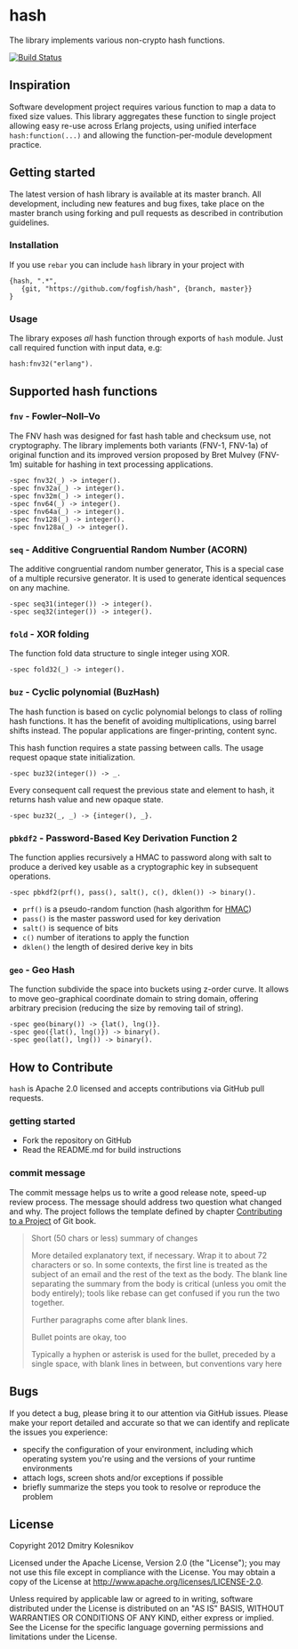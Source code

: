 # hash

The library implements various non-crypto hash functions.

[![Build Status](https://secure.travis-ci.org/fogfish/hash.svg?branch=master)](http://travis-ci.org/fogfish/hash)

## Inspiration 

Software development project requires various function to map a data to fixed size values. This library aggregates these function to single project allowing easy re-use across Erlang projects, using unified interface `hash:function(...)` and allowing the function-per-module development practice.  




## Getting started

The latest version of hash library is available at its master branch. All development, including new features and bug fixes, take place on the master branch using forking and pull requests as described in contribution guidelines.

### Installation

If you use `rebar` you can include `hash` library in your project with
```
{hash, ".*",
   {git, "https://github.com/fogfish/hash", {branch, master}}
}
```

### Usage

The library exposes _all_ hash function through exports of `hash` module. Just call required function with input data, e.g:
```
hash:fnv32("erlang").
```



## Supported hash functions


### `fnv` - Fowler–Noll–Vo 

The FNV hash was designed for fast hash table and checksum use, not cryptography. The library implements both variants (FNV-1, FNV-1a) of original function and its improved version proposed by Bret Mulvey (FNV-1m) suitable for hashing in text processing applications. 

```
-spec fnv32(_) -> integer().
-spec fnv32a(_) -> integer().
-spec fnv32m(_) -> integer().
-spec fnv64(_) -> integer().
-spec fnv64a(_) -> integer().
-spec fnv128(_) -> integer().
-spec fnv128a(_) -> integer().
```

### `seq` -  Additive Congruential Random Number (ACORN)

The additive congruential random number generator, This is a special case of a multiple recursive generator. It is used to generate identical sequences on any machine.

```
-spec seq31(integer()) -> integer().
-spec seq32(integer()) -> integer().
```

### `fold` - XOR folding

The function fold data structure to single integer using XOR.

```
-spec fold32(_) -> integer().
```

### `buz` - Cyclic polynomial (BuzHash)

The hash function is based on cyclic polynomial belongs to class of rolling hash functions. It has the benefit of avoiding multiplications, using barrel shifts instead. The popular applications are finger-printing, content sync. 


This hash function requires a state passing between calls. The usage request opaque state initialization.

```
-spec buz32(integer()) -> _.
```

Every consequent call request the previous state and element to hash, it returns hash value and new opaque state.
```
-spec buz32(_, _) -> {integer(), _}.
```

### `pbkdf2` - Password-Based Key Derivation Function 2

The function applies recursively a HMAC to password along with salt to produce a derived key usable as a cryptographic key in subsequent operations.

```
-spec pbkdf2(prf(), pass(), salt(), c(), dklen()) -> binary().
```

* `prf()` is a pseudo-random function (hash algorithm for [HMAC](http://erldocs.com/17.0/crypto/crypto.html?i=0&search=crypto:hma#hmac/3))
* `pass()` is the master password used for key derivation
* `salt()` is sequence of bits
* `c()` number of iterations to apply the function
* `dklen()` the length of desired derive key in bits


### `geo` - Geo Hash

The function subdivide the space into buckets using z-order curve. It allows to move geo-graphical coordinate domain to string domain, offering arbitrary precision (reducing the size by removing tail of string).

```
-spec geo(binary()) -> {lat(), lng()}.
-spec geo({lat(), lng()}) -> binary().
-spec geo(lat(), lng()) -> binary().
```  


## How to Contribute

`hash` is Apache 2.0 licensed and accepts contributions via GitHub pull requests.

### getting started

* Fork the repository on GitHub
* Read the README.md for build instructions

### commit message

The commit message helps us to write a good release note, speed-up review process. The message should address two question what changed and why. The project follows the template defined by chapter [Contributing to a Project](http://git-scm.com/book/ch5-2.html) of Git book.

>
> Short (50 chars or less) summary of changes
>
> More detailed explanatory text, if necessary. Wrap it to about 72 characters or so. In some contexts, the first line is treated as the subject of an email and the rest of the text as the body. The blank line separating the summary from the body is critical (unless you omit the body entirely); tools like rebase can get confused if you run the two together.
> 
> Further paragraphs come after blank lines.
> 
> Bullet points are okay, too
> 
> Typically a hyphen or asterisk is used for the bullet, preceded by a single space, with blank lines in between, but conventions vary here
>

## Bugs
If you detect a bug, please bring it to our attention via GitHub issues. Please make your report detailed and accurate so that we can identify and replicate the issues you experience:
- specify the configuration of your environment, including which operating system you're using and the versions of your runtime environments
- attach logs, screen shots and/or exceptions if possible
- briefly summarize the steps you took to resolve or reproduce the problem


## License

Copyright 2012 Dmitry Kolesnikov

Licensed under the Apache License, Version 2.0 (the "License"); you may not use this file except in compliance with the License. You may obtain a copy of the License at http://www.apache.org/licenses/LICENSE-2.0.

Unless required by applicable law or agreed to in writing, software distributed under the License is distributed on an "AS IS" BASIS, WITHOUT WARRANTIES OR CONDITIONS OF ANY KIND, either express or implied. See the License for the specific language governing permissions and limitations under the License.
